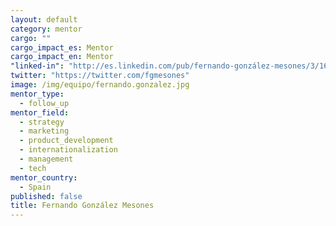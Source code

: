 ```yaml
---
layout: default
category: mentor
cargo: ""
cargo_impact_es: Mentor
cargo_impact_en: Mentor
"linked-in": "http://es.linkedin.com/pub/fernando-gonzález-mesones/3/166/3b4"
twitter: "https://twitter.com/fgmesones"
image: /img/equipo/fernando.gonzalez.jpg
mentor_type: 
  - follow_up
mentor_field: 
  - strategy
  - marketing
  - product_development
  - internationalization
  - management
  - tech
mentor_country: 
  - Spain
published: false
title: Fernando González Mesones
---
```


